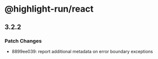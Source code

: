 # @highlight-run/react

## 3.2.2

### Patch Changes

-   8899ee039: report additional metadata on error boundary exceptions
